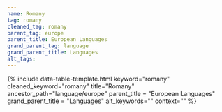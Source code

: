 ```yaml
---
name: Romany
tag: romany
cleaned_tag: romany
parent_tag: europe
parent_title: European Languages
grand_parent_tag: language
grand_parent_title: Languages
alt_tags: 
---
```


{% include data-table-template.html 
  keyword="romany" 
  cleaned_keyword="romany" 
  title="Romany"
  ancestor_path="language/europe" 
  parent_title = "European Languages"
  grand_parent_title = "Languages"
  alt_keywords=""
  context=""
%}

